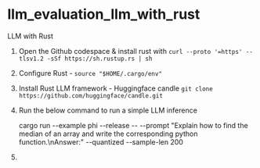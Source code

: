 # llm_evaluation_llm_with_rust


LLM with Rust 

1. Open the Github codespace & install rust with ```curl --proto '=https' --tlsv1.2 -sSf https://sh.rustup.rs | sh```

2. Configure Rust - ```source "$HOME/.cargo/env"```
   
3. Install Rust LLM framework - Huggingface candle ```git clone https://github.com/huggingface/candle.git```

4. Run the below command to run a simple LLM inference
   
   cargo run --example phi --release -- --prompt "Explain how to find the median of an array and write the corresponding python function.\nAnswer:" --quantized --sample-len 200

5. 
